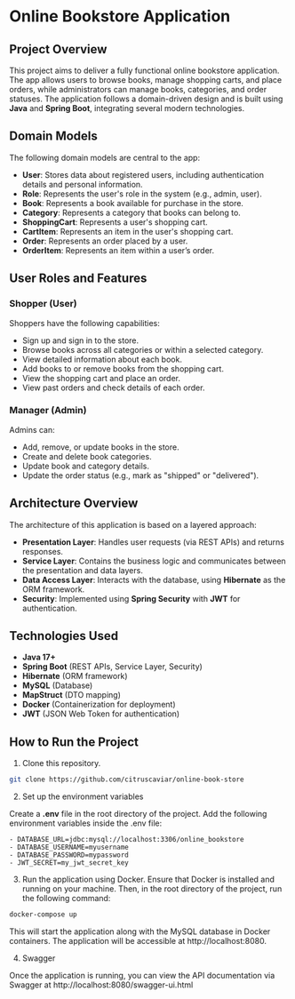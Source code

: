 # Online Bookstore Application

## Project Overview
This project aims to deliver a fully functional online bookstore application. The app allows users to browse books, manage shopping carts, and place orders, while administrators can manage books, categories, and order statuses. The application follows a domain-driven design and is built using **Java** and **Spring Boot**, integrating several modern technologies.

## Domain Models
The following domain models are central to the app:
- **User**: Stores data about registered users, including authentication details and personal information.
- **Role**: Represents the user's role in the system (e.g., admin, user).
- **Book**: Represents a book available for purchase in the store.
- **Category**: Represents a category that books can belong to.
- **ShoppingCart**: Represents a user's shopping cart.
- **CartItem**: Represents an item in the user's shopping cart.
- **Order**: Represents an order placed by a user.
- **OrderItem**: Represents an item within a user’s order.

## User Roles and Features

### Shopper (User)
Shoppers have the following capabilities:
- Sign up and sign in to the store.
- Browse books across all categories or within a selected category.
- View detailed information about each book.
- Add books to or remove books from the shopping cart.
- View the shopping cart and place an order.
- View past orders and check details of each order.

### Manager (Admin)
Admins can:
- Add, remove, or update books in the store.
- Create and delete book categories.
- Update book and category details.
- Update the order status (e.g., mark as "shipped" or "delivered").

## Architecture Overview
The architecture of this application is based on a layered approach:
- **Presentation Layer**: Handles user requests (via REST APIs) and returns responses.
- **Service Layer**: Contains the business logic and communicates between the presentation and data layers.
- **Data Access Layer**: Interacts with the database, using **Hibernate** as the ORM framework.
- **Security**: Implemented using **Spring Security** with **JWT** for authentication.

## Technologies Used
- **Java 17+**
- **Spring Boot** (REST APIs, Service Layer, Security)
- **Hibernate** (ORM framework)
- **MySQL** (Database)
- **MapStruct** (DTO mapping)
- **Docker** (Containerization for deployment)
- **JWT** (JSON Web Token for authentication)

## How to Run the Project

1. Clone this repository.
```bash
git clone https://github.com/citruscaviar/online-book-store
```
2. Set up the environment variables

Create a **.env** file in the root directory of the project.
Add the following environment variables inside the .env file:

```env
- DATABASE_URL=jdbc:mysql://localhost:3306/online_bookstore
- DATABASE_USERNAME=myusername
- DATABASE_PASSWORD=mypassword
- JWT_SECRET=my_jwt_secret_key
```
3. Run the application using Docker. Ensure that Docker is installed and running on your machine.
Then, in the root directory of the project, run the following command:

```bash
docker-compose up
```
This will start the application along with the MySQL database in Docker containers.
The application will be accessible at http://localhost:8080.

4. Swagger

Once the application is running,
you can view the API documentation via Swagger at http://localhost:8080/swagger-ui.html
